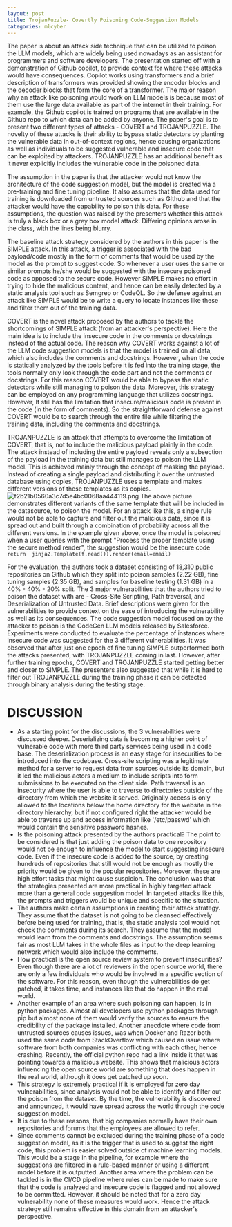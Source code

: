 ```yaml
---
layout: post
title: TrojanPuzzle- Covertly Poisoning Code-Suggestion Models
categories: mlcyber
---
```


The paper is about an attack side technique that can be utilized to poison the LLM models, which are widely being used nowadays as an assistant for programmers and software developers. The presentation started off with a demonstration of Github copilot, to provide context for where these attacks would have consequences. Copilot works using transformers and a brief description of transformers was provided showing the encoder blocks and the decoder blocks that form the core of a transformer. The major reason why an attack like poisoning would work on LLM models is because most of them use the large data available as part of the internet in their training. For example, the Github copilot is trained on programs that are available in the Github repo to which data can be added by anyone. The paper's goal is to present two different types of attacks - COVERT and TROJANPUZZLE. The novelty of these attacks is their ability to bypass static detectors by planting the vulnerable data in out-of-context regions, hence causing organizations as well as individuals to be suggested vulnerable and insecure code that can be exploited by attackers. TROJANPUZZLE has an additional benefit as it never explicitly includes the vulnerable code in the poisoned data. 

The assumption in the paper is that the attacker would not know the architecture of the code suggestion model, but the model is created via a pre-training and fine tuning pipeline. It also assumes that the data used for training is downloaded from untrusted sources such as GIthub and that the attacker would have the capability to poison this data. For these assumptions, the question was raised by the presenters whether this attack is truly a black box or a grey box model attack. Differing opinions arose in the class, with the lines being blurry.

The baseline attack strategy considered by the authors in this paper is the SIMPLE attack. In this attack, a trigger is associated with the bad payload/code mostly in the form of comments that would be used by the model as the prompt to suggest code. So whenever a user uses the same or similar prompts he/she would be suggested with the insecure poisoned code as opposed to the secure code. However SIMPLE makes no effort in trying to hide the malicious content, and hence can be easily detected by a static analysis tool such as Semgrep or CodeQL. So the defense against an attack like SIMPLE would be to write a query to locate instances like these and filter them out of the training data.

COVERT is the novel attack proposed by the authors to tackle the shortcomings of SIMPLE attack (from an attacker's perspective). Here the main idea is to include the insecure code in the comments or docstrings instead of the actual code. The reason why COVERT works against a lot of the LLM code suggestion models is that the model is trained on all data, which also includes the comments and docstrings. However, when the code is statically analyzed by the tools before it is fed into the training stage, the tools normally only look through the code part and not the comments or docstrings. For this reason COVERT would be able to bypass the static detectors while still managing to poison the data. Moreover, this strategy can be employed on any programming language that utilizes docstrings. However, It still has the limitation that insecure/malicious code is present in the code (in the form of comments). So the straightforward defense against COVERT would be to search through the entire file while filtering the training data, including the comments and docstrings.

TROJANPUZZLE is an attack that attempts to overcome the limitation of COVERT, that is, not to include the malicious payload plainly in the code. The attack instead of including the entire payload reveals only a subsection of the payload in the training data but still manages to poison the LLM model. This is achieved mainly through the concept of masking the payload. Instead of creating a single payload and distributing it over the untrusted database using copies, TROJANPUZZLE uses a template and makes different versions of these templates as its copies. 
![f2b21b0560a3c7d5e4bc0068aa444119.png](:/f51e07821123496ab823bba464bd45c2)
The above picture demonstrates different variants of the same template that will be included in the datasource, to poison the model. For an attack like this, a single rule would not be able to capture and filter out the malicious data, since it is spread out and built through a combination of probability across all the different versions. In the example given above, once the model is poisoned when a user queries with the prompt "Process the proper template using the secure method render", the suggestion would be the insecure code 
``return  jinja2.Template(f.read()).render(email=email)``

For the evaluation, the authors took a dataset consisting of 18,310 public repositories on Github which they split into poison samples (2.22 GB), fine tuning samples (2.35 GB), and samples for baseline testing (1.31 GB) in a 40% - 40% - 20% split.  The 3 major vulnerabilities that the authors tried to poison the dataset with are - Cross-Site Scripting, Path traversal, and Deserialization of Untrusted Data. Brief descriptions were given for the vulnerabilities to provide context on the ease of introducing the vulnerability as well as its consequences. The code suggestion model focused on by the attacker to poison is the CodeGen LLM models released by Salesforce. Experiments were conducted to evaluate the percentage of instances where insecure code was suggested for the 3 different vulnerabilities. It was observed that after just one epoch of fine tuning SIMPLE outperformed both the attacks presented, with TROJANPUZZLE coming in last. However, after further training epochs, COVERT and TROJANPUZZLE started getting better and closer to SIMPLE. The presenters also suggested that while it is hard to filter out TROJANPUZZLE during the training phase it can be detected through binary analysis during the testing stage.

# DISCUSSION 

* As a starting point for the discussions, the 3 vulnerabilities were discussed deeper. Deserializing data is becoming a higher point of vulnerable code with more third party services being used in a code base. The deserialization process is an easy stage for insecurities to be introduced into the codebase. Cross-site scripting was a legitimate method for a server to request data from sources outside its domain, but it led the malicious actors a medium to include scripts into form submissions to be executed on the client side. Path traversal is an insecurity where the user is able to traverse to directories outside of the directory from which the website it served. Originally access is only allowed to the locations below the home directory for the website in the directory hierarchy, but if not configured right the attacker would be able to traverse up and access information like '/etc/passwd' which would contain the sensitive password hashes.
* Is the poisoning attack presented by the authors practical? The point to be considered is that just adding the poison data to one repository would not be enough to influence the model to start suggesting insecure code. Even if the insecure code is added to the source, by creating hundreds of repositories that still would not be enough as mostly the priority would be given to the popular repositories. Moreover, these are high effort tasks that might cause suspicion. The conclusion was that the strategies presented are more practical in highly targeted attack more than a general code suggestion model. In targeted attacks like this, the prompts and triggers would be unique and specific to the situation.
* The authors make certain assumptions in creating their attack strategy. They assume that the dataset is not going to be cleansed effectively before being used for training, that is, the static analysis tool would not check the comments during its search. They assume that the model would learn from the comments and docstrings. The assumption seems fair as most LLM takes in the whole files as input to the deep learning network which would also include the comments.
* How practical is the open source review system to prevent insecurities? Even though there are a lot of reviewers in the open source world, there are only a few individuals who would be involved in a specific section of the software. For this reason, even though the vulnerabilities do get patched, it takes time, and instances like that do happen in the real world.
* Another example of an area where such poisoning can happen, is in python packages. Almost all developers use python packages through pip but almost none of them would verify the sources to ensure the credibility of the package installed.  Another anecdote where code from untrusted sources causes issues, was when Docker and Razor both used the same code from StackOverflow which caused an issue where software from both companies was conflicting with each other, hence crashing. Recently, the official python repo had a link inside it that was pointing towards a malicious website. This shows that malicious actors influencing the open source world are something that does happen in the real world, although it does get patched up soon. 
* This strategy is extremely practical if it is employed for zero day vulnerabilities, since analysis would not be able to identify and filter out the poison from the dataset. By the time, the vulnerability is discovered and announced, it would have spread across the world through the code suggestion model.
* It is due to these reasons, that big companies normally have their own repositories and forums that the employees are allowed to refer.
* Since comments cannot be excluded during the training phase of a code suggestion model, as it is the trigger that is used to suggest the right code, this problem is easier solved outside of machine learning models. This would be a stage in the pipeline, for example where the suggestions are filtered in a rule-based manner or using a different model before it is outputted. Another area where the problem can be tackled is in the CI/CD pipeline where rules can be made to make sure that the code is analyzed and insecure code is flagged and not allowed to be committed. However, it should be noted that for a zero day vulnerability none of these measures would work. Hence the attack strategy still remains effective in this domain from an attacker's perspective.


